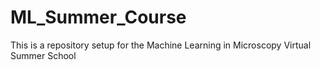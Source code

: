 # ML_Summer_Course
This is a repository setup for the Machine Learning in Microscopy Virtual Summer School

